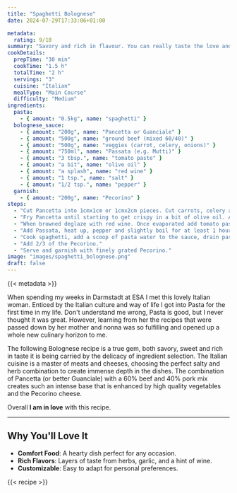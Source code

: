```yaml
---
title: "Spaghetti Bolognese"
date: 2024-07-29T17:33:06+01:00

metadata:
  rating: 9/10
summary: "Savory and rich in flavour. You can really taste the love and passion. Perfect for a dinner for two or for the whole extended family."
cookDetails:
  prepTime: "30 min"
  cookTime: "1.5 h"
  totalTime: "2 h"
  servings: "3"
  cuisine: "Italian"
  mealType: "Main Course"
  difficulty: "Medium"
ingredients:
  pasta:
    - { amount: "0.5kg", name: "spaghetti" }
  bolognese_sauce:
    - { amount: "200g", name: "Pancetta or Guanciale" }
    - { amount: "500g", name: "ground beef (mixed 60/40)" }
    - { amount: "500g", name: "veggies (carrot, celery, onions)" }
    - { amount: "750ml", name: "Passata (e.g. Mutti)" }
    - { amount: "3 tbsp.", name: "tomato paste" }
    - { amount: "a bit", name: "olive oil" }
    - { amount: "a splash", name: "red wine" }
    - { amount: "1 tsp.", name: "salt" }
    - { amount: "1/2 tsp.", name: "pepper" }
  garnish:
    - { amount: "200g", name: "Pecorino" }
steps:
  - "Cut Pancetta into 1cmx1cm or 1cmx2cm pieces. Cut carrots, celery and onions into o.5cmx0.5cm cubes."
  - "Fry Pancetta until starting to get crispy in a bit of olive oil. Add veggies and fry until slightly browned. Create hole and add meat to the middle (high heat) and break meat apart a lot. "
  - "When browned deglaze with red wine. Once evaporated add tomato paste and brown slightly until fragrant."
  - "Add Passata, heat up, pepper and slightly boil for at least 1 hour."
  - "Cook spaghetti, add a scoop of pasta water to the sauce, drain pasta and add pasta to sauce."
  - "Add 2/3 of the Pecorino."
  - "Serve and garnish with finely grated Pecorino."
image: "images/spaghetti_bolognese.png"
draft: false
---
```


{{< metadata >}}

When spending my weeks in Darmstadt at ESA I met this lovely Italian woman. Enticed by the Italian culture and way of life I got into Pasta for the first time in my life. Don't understand me wrong, Pasta is good, but I never thought it was great. However, learning from her the recipes that were passed down by her mother and nonna was so fulfilling and opened up a whole new culinary horizon to me. 

The following Bolognese recipe is a true gem, both savory, sweet and rich in taste it is being carried by the delicacy of ingredient selection. The Italian cuisine is a master of meats and cheeses, choosing the perfect salty and herb combination to create immense depth in the dishes. The combination of Pancetta (or better Guanciale) with a 60% beef and 40% pork mix creates such an intense base that is enhanced by high quality vegetables and the Pecorino cheese.

Overall **I am in love** with this recipe.

---

## Why You'll Love It
- **Comfort Food**: A hearty dish perfect for any occasion.
- **Rich Flavors**: Layers of taste from herbs, garlic, and a hint of wine.
- **Customizable**: Easy to adapt for personal preferences.

{{< recipe >}}
